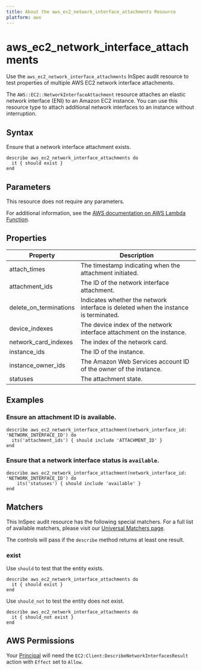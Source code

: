 ```yaml
---
title: About the aws_ec2_network_interface_attachments Resource
platform: aws
---
```


# aws_ec2_network_interface_attachments

Use the `aws_ec2_network_interface_attachments` InSpec audit resource to test properties of multiple AWS EC2 network interface attachments.

The `AWS::EC2::NetworkInterfaceAttachment` resource attaches an elastic network interface (ENI) to an Amazon EC2 instance. You can use this resource type to attach additional network interfaces to an instance without interruption.

## Syntax

Ensure that a network interface attachment exists.

    describe aws_ec2_network_interface_attachments do
      it { should exist }
    end

## Parameters

This resource does not require any parameters.

For additional information, see the [AWS documentation on AWS Lambda Function](https://docs.aws.amazon.com/AWSCloudFormation/latest/UserGuide/aws-resource-lambda-function.html).

## Properties

| Property | Description|
| --- | --- |
| attach_times | The timestamp indicating when the attachment initiated. | attach_time |
| attachment_ids | The ID of the network interface attachment. | attachment_id |
| delete_on_terminations | Indicates whether the network interface is deleted when the instance is terminated. | delete_on_termination |
| device_indexes | The device index of the network interface attachment on the instance. | device_index |
| network_card_indexes | The index of the network card. | network_card_index |
| instance_ids | The ID of the instance. | instance_id |
| instance_owner_ids | The Amazon Web Services account ID of the owner of the instance. | instance_owner_id |
| statuses | The attachment state. | status |

## Examples

### Ensure an attachment ID is available.

    describe aws_ec2_network_interface_attachment(network_interface_id: 'NETWORK_INTERFACE_ID') do
      its('attachment_ids') { should include 'ATTACHMENT_ID' }
    end

### Ensure that a network interface status is `available`.

    describe aws_ec2_network_interface_attachment(network_interface_id: 'NETWORK_INTERFACE_ID') do
        its('statuses') { should include 'available' }
    end

## Matchers

This InSpec audit resource has the following special matchers. For a full list of available matchers, please visit our [Universal Matchers page](https://www.inspec.io/docs/reference/matchers/).

The controls will pass if the `describe` method returns at least one result.

### exist

Use `should` to test that the entity exists.

    describe aws_ec2_network_interface_attachments do
      it { should exist }
    end

Use `should_not` to test the entity does not exist.

    describe aws_ec2_network_interface_attachments do
      it { should_not exist }
    end

## AWS Permissions

Your [Principal](https://docs.aws.amazon.com/IAM/latest/UserGuide/intro-structure.html#intro-structure-principal) will need the `EC2:Client:DescribeNetworkInterfacesResult` action with `Effect` set to `Allow`.
